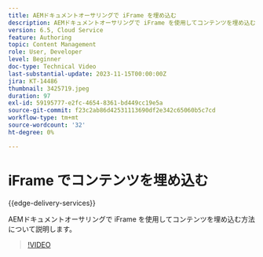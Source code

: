 ```yaml
---
title: AEMドキュメントオーサリングで iFrame を埋め込む
description: AEMドキュメントオーサリングで iFrame を使用してコンテンツを埋め込む方法について説明します。
version: 6.5, Cloud Service
feature: Authoring
topic: Content Management
role: User, Developer
level: Beginner
doc-type: Technical Video
last-substantial-update: 2023-11-15T00:00:00Z
jira: KT-14486
thumbnail: 3425719.jpeg
duration: 97
exl-id: 59195777-e2fc-4654-8361-bd449cc19e5a
source-git-commit: f23c2ab86d42531113690df2e342c65060b5c7cd
workflow-type: tm+mt
source-wordcount: '32'
ht-degree: 0%

---
```


# iFrame でコンテンツを埋め込む

{{edge-delivery-services}}

AEMドキュメントオーサリングで iFrame を使用してコンテンツを埋め込む方法について説明します。

>[!VIDEO](https://video.tv.adobe.com/v/3425719/?learn=on)
